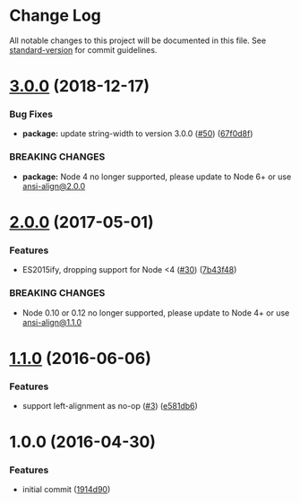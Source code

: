 # Change Log

All notable changes to this project will be documented in this file. See [standard-version](https://github.com/conventional-changelog/standard-version) for commit guidelines.

<a name="3.0.0"></a>

# [3.0.0](https://github.com/nexdrew/ansi-align/compare/v2.0.0...v3.0.0) (2018-12-17)

### Bug Fixes

- **package:** update string-width to version 3.0.0 ([#50](https://github.com/nexdrew/ansi-align/issues/50)) ([67f0d8f](https://github.com/nexdrew/ansi-align/commit/67f0d8f))

### BREAKING CHANGES

- **package:** Node 4 no longer supported, please update to Node 6+ or use ansi-align@2.0.0

<a name="2.0.0"></a>

# [2.0.0](https://github.com/nexdrew/ansi-align/compare/v1.1.0...v2.0.0) (2017-05-01)

### Features

- ES2015ify, dropping support for Node <4 ([#30](https://github.com/nexdrew/ansi-align/issues/30)) ([7b43f48](https://github.com/nexdrew/ansi-align/commit/7b43f48))

### BREAKING CHANGES

- Node 0.10 or 0.12 no longer supported, please update to Node 4+ or use ansi-align@1.1.0

<a name="1.1.0"></a>

# [1.1.0](https://github.com/nexdrew/ansi-align/compare/v1.0.0...v1.1.0) (2016-06-06)

### Features

- support left-alignment as no-op ([#3](https://github.com/nexdrew/ansi-align/issues/3)) ([e581db6](https://github.com/nexdrew/ansi-align/commit/e581db6))

<a name="1.0.0"></a>

# 1.0.0 (2016-04-30)

### Features

- initial commit ([1914d90](https://github.com/nexdrew/ansi-align/commit/1914d90))

